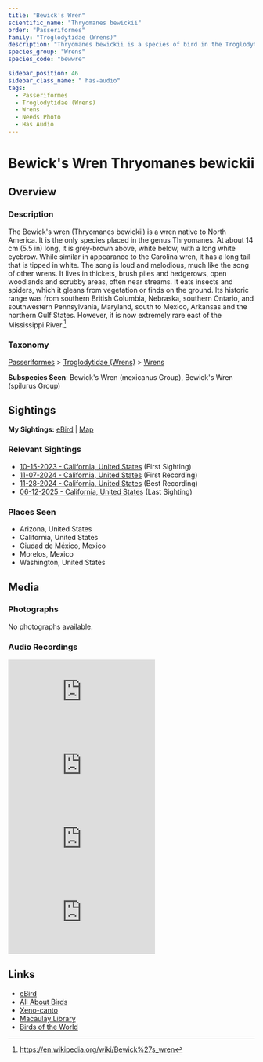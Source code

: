 ```yaml
---
title: "Bewick's Wren"
scientific_name: "Thryomanes bewickii"
order: "Passeriformes"
family: "Troglodytidae (Wrens)"
description: "Thryomanes bewickii is a species of bird in the Troglodytidae (Wrens) family. It has been observed 42 times. It has been recorded."
species_group: "Wrens"
species_code: "bewwre"

sidebar_position: 46
sidebar_class_name: " has-audio"
tags: 
  - Passeriformes
  - Troglodytidae (Wrens)
  - Wrens
  - Needs Photo
  - Has Audio
---
```


# Bewick's Wren <span className='sci_name'>Thryomanes bewickii</span>

## Overview

### Description
The Bewick's wren (Thryomanes bewickii) is a wren native to North America. It is the only species placed in the genus Thryomanes. At about 14 cm (5.5 in) long, it is grey-brown above, white below, with a long white eyebrow. While similar in appearance to the Carolina wren, it has a long tail that is tipped in white. The song is loud and melodious, much like the song of other wrens. It lives in thickets, brush piles and hedgerows, open woodlands and scrubby areas, often near streams. It eats insects and spiders, which it gleans from vegetation or finds on the ground.
Its historic range was from southern British Columbia, Nebraska, southern Ontario, and southwestern Pennsylvania, Maryland, south to Mexico, Arkansas and the northern Gulf States. However, it is now extremely rare east of the Mississippi River.[^1]

[^1]: https://en.wikipedia.org/wiki/Bewick%27s_wren

### Taxonomy
[Passeriformes](/tags/passeriformes) > [Troglodytidae (Wrens)](/tags/troglodytidae-wrens) > [Wrens](/tags/wrens)

**Subspecies Seen**: Bewick's Wren (mexicanus Group), Bewick's Wren (spilurus Group)


## Sightings

**My Sightings:** [eBird](https://ebird.org/lifelist?r=world&time=life&spp=bewwre) | [Map](/map?species_code=bewwre)

### Relevant Sightings

* [10-15-2023 - California, United States](https://ebird.org/checklist/S152332833) (First Sighting)
* [11-07-2024 - California, United States](https://ebird.org/checklist/S203225147) (First Recording)
* [11-28-2024 - California, United States](https://ebird.org/checklist/S203889552) (Best Recording)
* [06-12-2025 - California, United States](https://ebird.org/checklist/S249707687) (Last Sighting)

### Places Seen

* Arizona, United States
* California, United States
* Ciudad de México, Mexico
* Morelos, Mexico
* Washington, United States



## Media
### Photographs
No photographs available.

### Audio Recordings
<iframe className="audio_iframe" src="https://macaulaylibrary.org/asset/626559384/embed" frameBorder="0" allowFullScreen></iframe>
<iframe className="audio_iframe" src="https://macaulaylibrary.org/asset/626584496/embed" frameBorder="0" allowFullScreen></iframe>
<iframe className="audio_iframe" src="https://macaulaylibrary.org/asset/626557613/embed" frameBorder="0" allowFullScreen></iframe>
<iframe className="audio_iframe" src="https://macaulaylibrary.org/asset/626843422/embed" frameBorder="0" allowFullScreen></iframe>

## Links
* [eBird](https://ebird.org/species/bewwre) 
* [All About Birds](https://www.allaboutbirds.org/guide/bewwre) 
* [Xeno-canto](https://www.xeno-canto.org/species/thryomanes-bewickii) 
* [Macaulay Library](https://search.macaulaylibrary.org/catalog?taxonCode=bewwre&sort=rating_rank_desc)
* [Birds of the World](https://birdsoftheworld.org/bow/species/bewwre)
